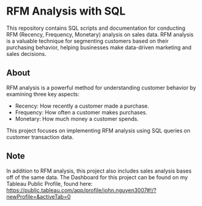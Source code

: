 # RFM Analysis with SQL

This repository contains SQL scripts and documentation for conducting RFM (Recency, Frequency, Monetary) analysis on sales data. RFM analysis is a valuable technique for segmenting customers based on their purchasing behavior, helping businesses make data-driven marketing and sales decisions. 

## About

RFM analysis is a powerful method for understanding customer behavior by examining three key aspects:

- Recency: How recently a customer made a purchase.
- Frequency: How often a customer makes purchases.
- Monetary: How much money a customer spends.

This project focuses on implementing RFM analysis using SQL queries on customer transaction data.


## Note

In addition to RFM analysis, this project also includes sales analysis bases off of the same data. The Dashboard for this project can be found on my Tableau Public Profile, found here: https://public.tableau.com/app/profile/john.nguyen3007#!/?newProfile=&activeTab=0
